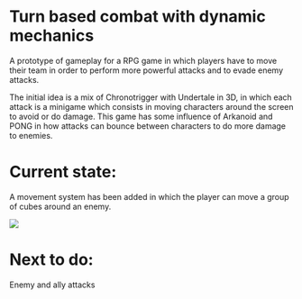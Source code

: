 # Turn based combat with dynamic mechanics
A prototype of gameplay for a RPG game in which players have to move their team in order to perform more powerful attacks and to evade enemy attacks.

The initial idea is a mix of Chronotrigger with Undertale in 3D, in which each attack is a minigame which consists in moving characters around the screen to avoid or do damage. This game has some influence of Arkanoid and PONG in how attacks can bounce between characters to do more damage to enemies.

# Current state:

A movement system has been added in which the player can move a group of cubes around an enemy.

![](https://thumbs.gfycat.com/PopularGreatGordonsetter-size_restricted.gif)

# Next to do:

Enemy and ally attacks
